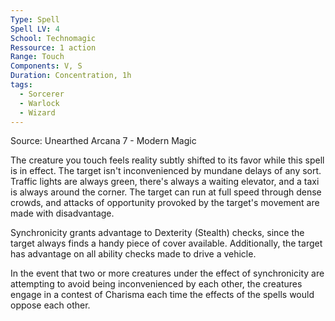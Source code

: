 ```yaml
---
Type: Spell
Spell LV: 4
School: Technomagic
Ressource: 1 action
Range: Touch
Components: V, S
Duration: Concentration, 1h
tags:
  - Sorcerer
  - Warlock
  - Wizard
---
```

Source: Unearthed Arcana 7 - Modern Magic

The creature you touch feels reality subtly shifted to its favor while this spell is in effect. The target isn't inconvenienced by mundane delays of any sort. Traffic lights are always green, there's always a waiting elevator, and a taxi is always around the corner. The target can run at full speed through dense crowds, and attacks of opportunity provoked by the target's movement are made with disadvantage.

Synchronicity grants advantage to Dexterity (Stealth) checks, since the target always finds a handy piece of cover available. Additionally, the target has advantage on all ability checks made to drive a vehicle.

In the event that two or more creatures under the effect of synchronicity are attempting to avoid being inconvenienced by each other, the creatures engage in a contest of Charisma each time the effects of the spells would oppose each other.